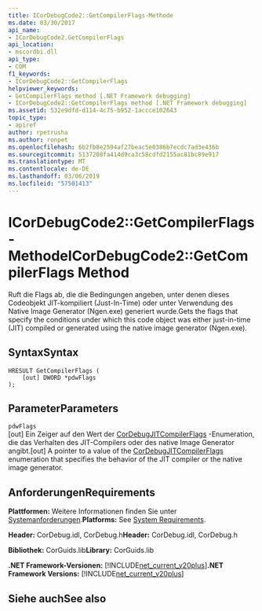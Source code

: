 ```yaml
---
title: ICorDebugCode2::GetCompilerFlags-Methode
ms.date: 03/30/2017
api_name:
- ICorDebugCode2.GetCompilerFlags
api_location:
- mscordbi.dll
api_type:
- COM
f1_keywords:
- ICorDebugCode2::GetCompilerFlags
helpviewer_keywords:
- GetCompilerFlags method [.NET Framework debugging]
- ICorDebugCode2::GetCompilerFlags method [.NET Framework debugging]
ms.assetid: 532e9dfd-d114-4c75-b952-1accce102643
topic_type:
- apiref
author: rpetrusha
ms.author: ronpet
ms.openlocfilehash: 6b2fb8e2594af27beac5e0386b7ecdc7ad3e436b
ms.sourcegitcommit: 5137208fa414d9ca3c58cdfd2155ac81bc89e917
ms.translationtype: MT
ms.contentlocale: de-DE
ms.lasthandoff: 03/06/2019
ms.locfileid: "57501413"
---
```

# <a name="icordebugcode2getcompilerflags-method"></a><span data-ttu-id="4fcfb-102">ICorDebugCode2::GetCompilerFlags-Methode</span><span class="sxs-lookup"><span data-stu-id="4fcfb-102">ICorDebugCode2::GetCompilerFlags Method</span></span>
<span data-ttu-id="4fcfb-103">Ruft die Flags ab, die die Bedingungen angeben, unter denen dieses Codeobjekt JIT-kompiliert (Just-In-Time) oder unter Verwendung des Native Image Generator (Ngen.exe) generiert wurde.</span><span class="sxs-lookup"><span data-stu-id="4fcfb-103">Gets the flags that specify the conditions under which this code object was either just-in-time (JIT) compiled or generated using the native image generator (Ngen.exe).</span></span>  
  
## <a name="syntax"></a><span data-ttu-id="4fcfb-104">Syntax</span><span class="sxs-lookup"><span data-stu-id="4fcfb-104">Syntax</span></span>  
  
```  
HRESULT GetCompilerFlags (  
    [out] DWORD *pdwFlags  
);  
```  
  
## <a name="parameters"></a><span data-ttu-id="4fcfb-105">Parameter</span><span class="sxs-lookup"><span data-stu-id="4fcfb-105">Parameters</span></span>  
 `pdwFlags`  
 <span data-ttu-id="4fcfb-106">[out] Ein Zeiger auf den Wert der [CorDebugJITCompilerFlags](../../../../docs/framework/unmanaged-api/debugging/cordebugjitcompilerflags-enumeration.md) -Enumeration, die das Verhalten des JIT-Compilers oder des native Image Generator angibt.</span><span class="sxs-lookup"><span data-stu-id="4fcfb-106">[out] A pointer to a value of the [CorDebugJITCompilerFlags](../../../../docs/framework/unmanaged-api/debugging/cordebugjitcompilerflags-enumeration.md) enumeration that specifies the behavior of the JIT compiler or the native image generator.</span></span>  
  
## <a name="requirements"></a><span data-ttu-id="4fcfb-107">Anforderungen</span><span class="sxs-lookup"><span data-stu-id="4fcfb-107">Requirements</span></span>  
 <span data-ttu-id="4fcfb-108">**Plattformen:** Weitere Informationen finden Sie unter [Systemanforderungen](../../../../docs/framework/get-started/system-requirements.md).</span><span class="sxs-lookup"><span data-stu-id="4fcfb-108">**Platforms:** See [System Requirements](../../../../docs/framework/get-started/system-requirements.md).</span></span>  
  
 <span data-ttu-id="4fcfb-109">**Header:** CorDebug.idl, CorDebug.h</span><span class="sxs-lookup"><span data-stu-id="4fcfb-109">**Header:** CorDebug.idl, CorDebug.h</span></span>  
  
 <span data-ttu-id="4fcfb-110">**Bibliothek:** CorGuids.lib</span><span class="sxs-lookup"><span data-stu-id="4fcfb-110">**Library:** CorGuids.lib</span></span>  
  
 <span data-ttu-id="4fcfb-111">**.NET Framework-Versionen:** [!INCLUDE[net_current_v20plus](../../../../includes/net-current-v20plus-md.md)]</span><span class="sxs-lookup"><span data-stu-id="4fcfb-111">**.NET Framework Versions:** [!INCLUDE[net_current_v20plus](../../../../includes/net-current-v20plus-md.md)]</span></span>  
  
## <a name="see-also"></a><span data-ttu-id="4fcfb-112">Siehe auch</span><span class="sxs-lookup"><span data-stu-id="4fcfb-112">See also</span></span>

